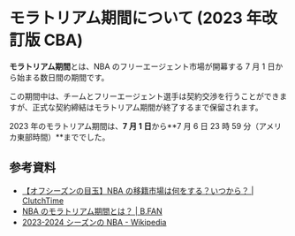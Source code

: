 # モラトリアム期間について (2023 年改訂版 CBA)

**モラトリアム期間**とは、NBA のフリーエージェント市場が開幕する 7 月 1 日から始まる数日間の期間です。

この期間中は、チームとフリーエージェント選手は契約交渉を行うことができますが、正式な契約締結はモラトリアム期間が終了するまで保留されます。

2023 年のモラトリアム期間は、**7 月 1 日**から**7 月 6 日 23 時 59 分（アメリカ東部時間）**まででした。

## 参考資料

- [【オフシーズンの目玉】NBA の移籍市場は何をする？いつから？ | ClutchTime](https://clutchtime.jp/archives/4752)
- [NBA のモラトリアム期間とは？ | B.FAN](https://b-fan.jp/nba-moratorium-period/)
- [2023-2024 シーズンの NBA - Wikipedia](https://ja.wikipedia.org/wiki/2023-2024%E3%82%B7%E3%83%BC%E3%82%BA%E3%83%B3%E3%81%AENBA)
